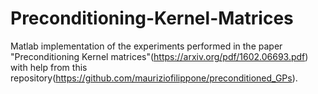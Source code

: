 # Preconditioning-Kernel-Matrices
Matlab implementation of the experiments performed in the paper "Preconditioning Kernel matrices"(https://arxiv.org/pdf/1602.06693.pdf) with help from this repository(https://github.com/mauriziofilippone/preconditioned_GPs).
